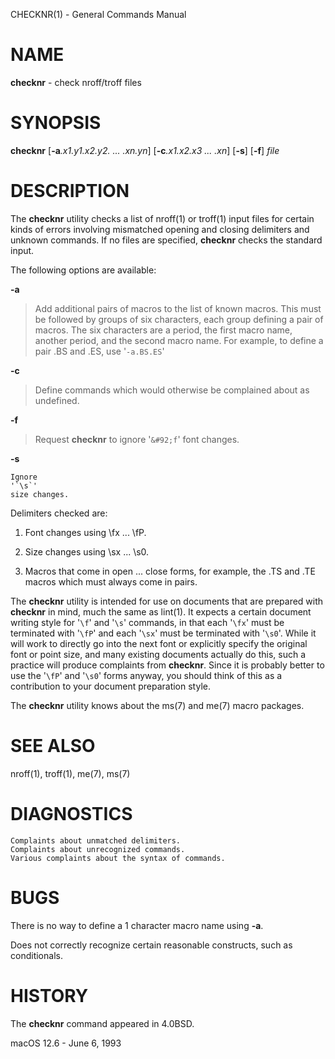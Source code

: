 CHECKNR(1) - General Commands Manual

# NAME

**checknr** - check nroff/troff files

# SYNOPSIS

**checknr**
\[**-a**&zwnj;*.x1.y1.x2.y2.&nbsp;...&nbsp;.xn.yn*]
\[**-c**&zwnj;*.x1.x2.x3&nbsp;...&nbsp;.xn*]
\[**-s**]
\[**-f**]
*file*

# DESCRIPTION

The
**checknr**
utility checks a list of
nroff(1)
or
troff(1)
input files for certain kinds of errors
involving mismatched opening and closing delimiters
and unknown commands.
If no files are specified,
**checknr**
checks the standard input.

The following options are available:

**-a**

> Add additional pairs of macros to the list of known macros.
> This must be followed by groups of six characters, each group defining
> a pair of macros.
> The six characters are
> a period,
> the first macro name,
> another period,
> and the second macro name.
> For example, to define a pair .BS and .ES, use
> '`-a.BS.ES`'

**-c**

> Define commands which would otherwise be complained about
> as undefined.

**-f**

> Request
> **checknr**
> to ignore
> '`&#92;f`'
> font changes.

**-s**

	Ignore
	'`\s`'
	size changes.

Delimiters checked are:

1.	Font changes using \fx ... \fP.

2.	Size changes using \sx ... \s0.

3.	Macros that come in open ... close forms, for example,
	the .TS and .TE macros which must always come in pairs.

The
**checknr**
utility is intended for use on documents that are prepared with
**checknr**
in mind, much the same as
lint(1).
It expects a certain document writing style for
'`\f`'
and
'`\s`'
commands,
in that each
'`\fx`'
must be terminated with
'`\fP`'
and
each
'`\sx`'
must be terminated with
'`\s0`'.
While it will work to directly go into the next font or explicitly
specify the original font or point size,
and many existing documents actually do this,
such a practice will produce complaints from
**checknr**.
Since it is probably better to use the
'`\fP`'
and
'`\s0`'
forms anyway,
you should think of this as a contribution to your document
preparation style.

The
**checknr**
utility knows about the
ms(7)
and
me(7)
macro packages.

# SEE ALSO

nroff(1),
troff(1),
me(7),
ms(7)

# DIAGNOSTICS

	Complaints about unmatched delimiters.
	Complaints about unrecognized commands.
	Various complaints about the syntax of commands.

# BUGS

There is no way to define a 1 character macro name using
**-a**.

Does not correctly recognize certain reasonable constructs,
such as conditionals.

# HISTORY

The
**checknr**
command appeared in
4.0BSD.

macOS 12.6 - June 6, 1993
